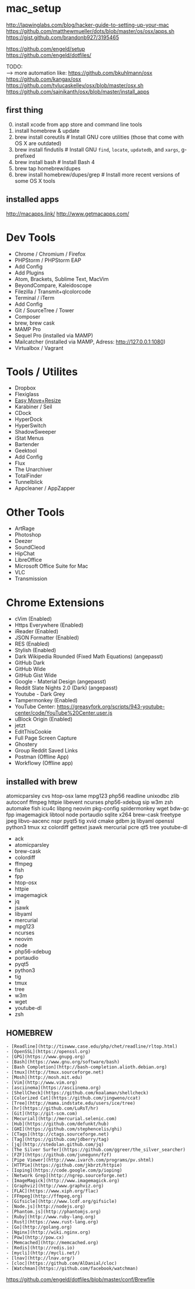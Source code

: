 # mac_setup

http://lapwinglabs.com/blog/hacker-guide-to-setting-up-your-mac <br>
https://github.com/matthewmueller/dots/blob/master/os/osx/apps.sh <br>
https://gist.github.com/brandonb927/3195465 <br>

https://github.com/engeld/setup <br>
https://github.com/engeld/dotfiles/ <br>

TODO: <br>
--> more automation like:
https://github.com/bkuhlmann/osx
https://github.com/kangax/osx
https://github.com/tylucaskelley/osx/blob/master/osx.sh
https://github.com/sajnikanth/osx/blob/master/install_apps

## first thing

0. install xcode from app store and command line tools
1. install homebrew & update
2. brew install coreutils   # Install GNU core utilities (those that come with OS X are outdated)
3. brew install findutils   # Install GNU `find`, `locate`, `updatedb`, and `xargs`, g-prefixed
4. brew install bash        # Install Bash 4
5. brew tap homebrew/dupes            
6. brew install homebrew/dupes/grep   # Install more recent versions of some OS X tools

## installed apps

http://macapps.link/
http://www.getmacapps.com/

# Dev Tools
- Chrome / Chromium / Firefox
- PHPStorm / PHPStorm EAP
 - Add Config
 - Add Plugins
- Atom, Brackets, Sublime Text, MacVim
- BeyondCompare, Kaleidoscope
- Filezilla / Transmit+qlcolorcode
- Terminal / iTerm
 - Add Config
- Git / SourceTree / Tower
- Composer
- brew, brew cask
- MAMP Pro
- Sequel Pro (installed via MAMP)
- Mailcatcher (installed via MAMP, Adress: http://127.0.0.1:1080)
- Virtualbox / Vagrant

# Tools / Utilites
- Dropbox
- Flexiglass
- [Easy Move+Resize](https://github.com/dmarcotte/easy-move-resize)
- Karabiner / Seil
- CDock
- HyperDock
- HyperSwitch
- ShadowSweeper
- iStat Menus
- Bartender
- Geektool
 - Add Config
- Flux
- The Unarchiver
- TotalFinder
- Tunnelblick
- Appcleaner / AppZapper

# Other Tools
- ArtRage
- Photoshop
- Deezer
- SoundCleod
- HipChat
- LibreOffice
- Microsoft Office Suite for Mac
- VLC
- Transmission

# Chrome Extensions
- cVim (Enabled)
- Https Everywhere (Enabled)
- iReader (Enabled)
- JSON Formatter (Enabled)
- RES (Enabled)
- Stylish (Enabled)
 - Dark Wikipedia Rounded (Fixed Math Equations) (angepasst)
 - GitHub Dark
 - GitHub Wide
 - GitHub Gist Wide
 - Google - Material Design (angepasst)
 - Reddit Slate Nights 2.0 (Dark) (angepasst)
 - Youtube - Dark Grey
- Tampermonkey (Enabled)
 - YouTube Center: https://greasyfork.org/scripts/943-youtube-center/code/YouTube%20Center.user.js
- uBlock Origin (Enabled)
- jetzt
- EditThisCookie
- Full Page Screen Capture
- Ghostery
- Group Reddit Saved Links
- Postman (Offline App)
- Workflowy (Offline app)

## installed with brew
atomicparsley	cvs		htop-osx	lame		mpg123		php56		readline	unixodbc	zlib
autoconf	ffmpeg		httpie		libevent	ncurses		php56-xdebug	sip		w3m		zsh
automake	fish		icu4c		libpng		neovim		pkg-config	spidermonkey	wget
bdw-gc		fpp		imagemagick	libtool		node		portaudio	sqlite		x264
brew-cask	freetype	jpeg		libvo-aacenc	nspr		pyqt5		tig		xvid
cmake		gdbm		jq		libyaml		openssl		python3		tmux		xz
colordiff	gettext		jsawk		mercurial	pcre		qt5		tree		youtube-dl

- ack
- atomicparsley
- brew-cask
- colordiff
- ffmpeg
- fish
- fpp
- htop-osx
- httpie
- imagemagick
- jq
- jsawk
- libyaml
- mercurial
- mpg123
- ncurses
- neovim
- node
- php56-xdebug
- portaudio
- pyqt5
- python3
- tig
- tmux
- tree
- w3m
- wget
- youtube-dl
- zsh

## HOMEBREW
    - [Readline](http://tiswww.case.edu/php/chet/readline/rltop.html)
    - [OpenSSL](https://openssl.org)
    - [GPG](https://www.gnupg.org)
    - [Bash](https://www.gnu.org/software/bash)
    - [Bash Completion](http://bash-completion.alioth.debian.org)
    - [tmux](http://tmux.sourceforge.net)
    - [Mosh](http://mosh.mit.edu)
    - [Vim](http://www.vim.org)
    - [asciinema](https://asciinema.org)
    - [ShellCheck](https://github.com/koalaman/shellcheck)
    - [Colorized Cat](https://github.com/jingweno/ccat)
    - [Tree](http://mama.indstate.edu/users/ice/tree)
    - [hr](https://github.com/LuRsT/hr)
    - [Git](http://git-scm.com)
    - [Mecurial](http://mercurial.selenic.com)
    - [Hub](https://github.com/defunkt/hub)
    - [GHI](https://github.com/stephencelis/ghi)
    - [CTags](http://ctags.sourceforge.net)
    - [Tag](https://github.com/jdberry/tag)
    - [jq](http://stedolan.github.com/jq)
    - [The Silver Surfer](https://github.com/ggreer/the_silver_searcher)
    - [FZF](https://github.com/junegunn/fzf)
    - [Pipe Viewer](http://www.ivarch.com/programs/pv.shtml)
    - [HTTPie](https://github.com/jkbrzt/httpie)
    - [Ioping](https://code.google.com/p/ioping)
    - [Network Grep](http://ngrep.sourceforge.net)
    - [ImageMagick](http://www.imagemagick.org)
    - [Graphviz](http://www.graphviz.org)
    - [FLAC](https://www.xiph.org/flac)
    - [FFmpeg](http://ffmpeg.org)
    - [Gifsicle](http://www.lcdf.org/gifsicle)
    - [Node.js](http://nodejs.org)
    - [Phantom.js](http://phantomjs.org)
    - [Ruby](http://www.ruby-lang.org)
    - [Rust](https://www.rust-lang.org)
    - [Go](http://golang.org)
    - [Nginx](http://wiki.nginx.org)
    - [Pow](http://pow.cx)
    - [Memcached](http://memcached.org)
    - [Redis](http://redis.io)
    - [mycli](http://mycli.net/)
    - [lnav](http://lnav.org/)
    - [cloc](https://github.com/AlDanial/cloc)
    - [Watchman](https://github.com/facebook/watchman)

https://github.com/engeld/dotfiles/blob/master/conf/Brewfile
